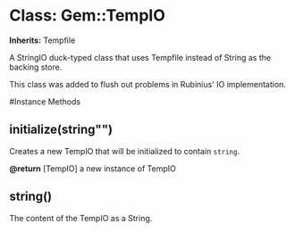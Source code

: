 # Class: Gem::TempIO
**Inherits:** Tempfile
    

A StringIO duck-typed class that uses Tempfile instead of String as the
backing store.

This class was added to flush out problems in Rubinius' IO implementation.



#Instance Methods
## initialize(string"") [](#method-i-initialize)
Creates a new TempIO that will be initialized to contain `string`.

**@return** [TempIO] a new instance of TempIO

## string() [](#method-i-string)
The content of the TempIO as a String.


